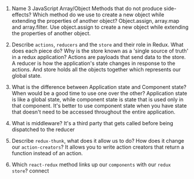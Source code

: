1.  Name 3 JavaScript Array/Object Methods that do not produce side-effects? Which method do we use to create a new object while extending the properties of another object? 
Object.assign, array.map and array.filter. Use object.assign to create a new object while extending the properties of another object.

2.  Describe `actions`, `reducers` and the `store` and their role in Redux. What does each piece do? Why is the store known as a 'single source of truth' in a redux application?
Actions are payloads that send data to the store. A reducer is how the application's state changes in response to the actions. And store holds all the objects together which represents our global state.

3.  What is the difference between Application state and Component state? When would be a good time to use one over the other?
Application state is like a global state, while component state is state that is used only in that component. It's better to use component state when you have state that doesn't need to be accessed throughout the entire application.

4.  What is middleware?
It's a third party that gets called before being dispatched to the reducer

5. Describe `redux-thunk`, what does it allow us to do? How does it change our `action-creators`?
It allows you to write action creators that return a function instead of an action.

6. Which `react-redux` method links up our `components` with our `redux store`?
connect